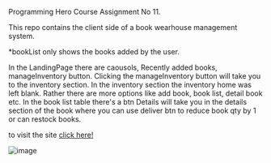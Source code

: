 Programming Hero Course Assignment No 11.

This repo contains the client side of a book wearhouse management system.

*bookList only shows the books added by the user.

In the LandingPage there are caousols, Recently added books, manageInventory button. Clicking the manageInventory button will take you to the inventory section. In the inventory section the inventory home was left blank. Rather there are more options like add book, book list, detail book etc. In the book list table there's a btn Details will take you in the details section of the book where you can use deliver btn to reduce book qty by 1 or can restock books.

to visit the site [click here!](https://isbaah-book-wearhouse.web.app/)


![image](https://user-images.githubusercontent.com/73699852/198156188-3d057861-05bb-41a8-b1db-55c40e79a6c6.png)
